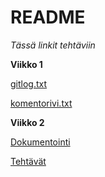 # README
*Tässä linkit tehtäviin*

**Viikko 1**

[gitlog.txt](https://github.com/Villsave/ot-harjoitustyo/blob/master/laskarit/viikko1/gitlog.txt)

[komentorivi.txt](https://github.com/Villsave/ot-harjoitustyo/blob/master/laskarit/viikko1/komentorivi.txt)

**Viikko 2**

[Dokumentointi](https://github.com/Villsave/ot-harjoitustyo/blob/master/dokumentointi/Otsovellus.md)

[Tehtävät](https://github.com/Villsave/ot-harjoitustyo/tree/master/laskarit/viikko2)
